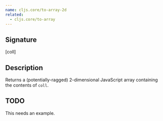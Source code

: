 ```yaml
---
name: cljs.core/to-array-2d
related:
  - cljs.core/to-array
---
```


## Signature
[coll]


## Description

Returns a (potentially-ragged) 2-dimensional JavaScript array containing the
contents of `coll`.


## TODO

This needs an example.
